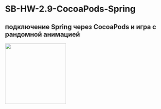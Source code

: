 # SB-HW-2.9-CocoaPods-Spring

## подключение Spring через CocoaPods и игра с рандомной анимацией
<p>
<img src="https://user-images.githubusercontent.com/112563277/194015798-ae90769d-df7d-4b90-8d11-24ffd9dde036.png" data-canonical-src="https://user-images.githubusercontent.com/112563277/194015798-ae90769d-df7d-4b90-8d11-24ffd9dde036.png" width="200"/>
</p>

